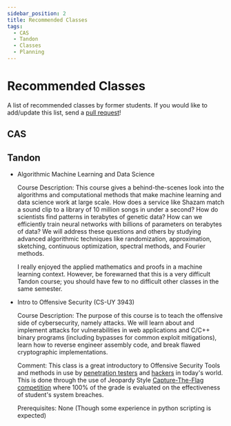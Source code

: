 ```yaml
---
sidebar_position: 2
title: Recommended Classes
tags:
  - CAS
  - Tandon
  - Classes
  - Planning
---
```


# Recommended Classes

A list of recommended classes by former students. If you would like to add/update this list, send a [pull request](https://github.com/BUGS-NYU/nyu-cs-wiki/pulls)!

## CAS

## Tandon

- Algorithmic Machine Learning and Data Science
  
  Course Description: This course gives a behind-the-scenes look into the algorithms and computational methods that make machine learning and data science work at large scale. How does a service like Shazam match a sound clip to a library of 10 million songs in under a second? How do scientists find patterns in terabytes of genetic data? How can we efficiently train neural networks with billions of parameters on terabytes of data? We will address these questions and others by studying advanced algorithmic techniques like randomization, approximation, sketching, continuous optimization, spectral methods, and Fourier methods.

  I really enjoyed the applied mathematics and proofs in a machine learning context. However, be forewarned that this is a very difficult Tandon course; you should have few to no difficult other classes in the same semester. 

- Intro to Offensive Security (CS-UY 3943)

  Course Description: The purpose of this course is to teach the offensive side of cybersecurity, namely attacks. We will learn about and implement attacks for vulnerabilities in web applications and C/C++ binary programs (including bypasses for common exploit mitigations), learn how to reverse engineer assembly code, and break flawed cryptographic implementations.

  Comment: This class is a great introductory to Offensive Security Tools and methods in use by [penetration testers](https://www.synopsys.com/glossary/what-is-penetration-testing.html) and [hackers](https://cyberonline.sdsu.edu/blog/penetration-testing-vs-ethical-hacking/) in today's world. This is done through the use of Jeopardy Style [Capture-The-Flag competition](https://en.wikipedia.org/wiki/Capture_the_flag_(cybersecurity)) where 100% of the grade is evaluated on the effectiveness of student's system breaches.

  Prerequisites: None (Though some experience in python scripting is expected)